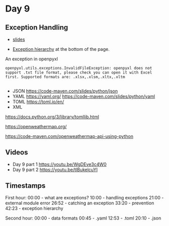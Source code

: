 # Day 9


## Exception Handling

* [slides](https://code-maven.com/slides/python/exceptions)

* [Exception hierarchy](https://docs.python.org/3/library/exceptions.html) at the bottom of the page.

An exception in openpyxl

```
openpyxl.utils.exceptions.InvalidFileException: openpyxl does not support .txt file format, please check you can open it with Excel first. Supported formats are: .xlsx,.xlsm,.xltx,.xltm
```

##


* JSON  https://code-maven.com/slides/python/json
* YAML  https://yaml.org/   https://code-maven.com/slides/python/yaml
* TOML  https://toml.io/en/
* XML

https://docs.python.org/3/library/tomllib.html

https://openweathermap.org/

https://code-maven.com/openweathermap-api-using-python

## Videos

* Day 9 part 1 https://youtu.be/WgDEve3c4W0
* Day 9 part 2 https://youtu.be/tlBukelcuYI

## Timestamps

First hour:
00:00 - what are exceptions?
10:00 - handling exceptions
21:00 - external module error
26:52 - catching an exception
33:20 - prevention
42:23 - exception hierarchy

Second hour:
00:00 - data formats
00:45 - .yaml
12:53 - .toml
20:10 - .json

